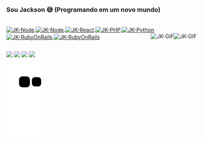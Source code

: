 ### Sou Jackson 😅 (Programando em um novo mundo)

 <div>
  <a href="https://github.com/JacksonSanti">
  
</div>
  <div style="display: inline_block"><br>
  <img align="center" alt="JK-Node" height="30" width="80" src="https://img.shields.io/badge/Node.js-43853D?style=for-the-badge&logo=node.js&logoColor=white">
   <img align="center" alt="JK-Node" height="30" width="80" src="https://img.shields.io/badge/JavaScript-F7DF1E?style=for-the-badge&logo=javascript&logoColor=black">
  <img align="center" alt="JK-React" height="30" width="80" src="https://img.shields.io/badge/React-20232A?style=for-the-badge&logo=react&logoColor=61DAFB">
   <img align="center" alt="JK-PHP" height="60" width="60" src="https://cdn.jsdelivr.net/gh/devicons/devicon/icons/php/php-original.svg">
  <img align="center" alt="JK-Python" height="30" width="80" src="https://img.shields.io/badge/Python-14354C?style=for-the-badge&logo=python&logoColor=white">
  <img align="center" alt="JK-RubyOnRails" height="30" width="80" src="https://img.shields.io/badge/Ruby_on_Rails-CC0000?style=for-the-badge&logo=ruby-on-rails&logoColor=white">
   <img align="center" alt="JK-RubyOnRails" height="30" width="80" src="https://media.discordapp.net/attachments/847874748394111026/956575355592904744/flutter12.png">
  <img align="right" alt="JK-GIF" src="https://media.discordapp.net/attachments/847874748394111026/879427619257471013/naruto-naruto-shippuden_1.gif">
   <img align="right" alt="JK-GIF" src="https://media.discordapp.net/attachments/847874748394111026/956575355592904744/flutter12.png">
</div>
  
  ##

  
  <div> 
  <a href="https://www.instagram.com/jacksonsanti/" target="_blank"><img src="https://img.shields.io/badge/-Instagram-%23E4405F?style=for-the-badge&logo=instagram&logoColor=white" target="_blank"></a>
   <a href="https://www.facebook.com/jacksonsanti" target="_blank"><img src="https://img.shields.io/badge/Facebook-1877F2?style=for-the-badge&logo=facebook&logoColor=white" target="_blank"></a>
 <a href="https://discord.com/channels/@me/847874748394111026" target="_blank"><img src="https://img.shields.io/badge/Discord-7289DA?style=for-the-badge&logo=discord&logoColor=white" target="_blank"></a> 
  <a href="https://www.linkedin.com/in/jackson-santi-414134148/" target="_blank"><img src="https://img.shields.io/badge/-LinkedIn-%230077B5?style=for-the-badge&logo=linkedin&logoColor=white" target="_blank"></a> 
 
  ![Snake animation](https://github.com/rafaballerini/rafaballerini/blob/output/github-contribution-grid-snake.svg)
 
</div>
  
